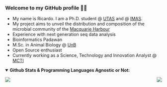 ### Welcome to my GitHub profile 👋🧬

- My name is Ricardo. I am a Ph.D. student @ [UTAS](https://www.utas.edu.au) and @ [IMAS](https://www.imas.utas.edu.au). 
- My project aims to unveil the distribution and composition of the microbial community of the [Macquarie Harbour](https://greataustraliansecret.com/tasmania/west-coast-tasmania/macquarie-harbour/)
- Experience with next generation seq data analysis
- Bioinformatics Padawan
- M.Sc. in Animal Biology @ [UnB](https://www.unb.br)
- Open Source enthusiast
- Currently working as a Science, Technology and Innovation Analyst @ [MCTI](https://www.gov.br/mcti/pt-br)


</details>

<en>

<details open>
 <summary><b> Github Stats & Programming Languages Agnostic or Not:</b> </summary>  

<en>

<p align = "left">
 <img src = "https://github-readme-stats.vercel.app/api?username=ricrocha82&show_icons=true&theme=">
 <img align="right" src="https://github-readme-stats.vercel.app/api/top-langs/?username=ricrocha82&theme=&show_icons=true&hide_border=true" />
</p>
<en/>
